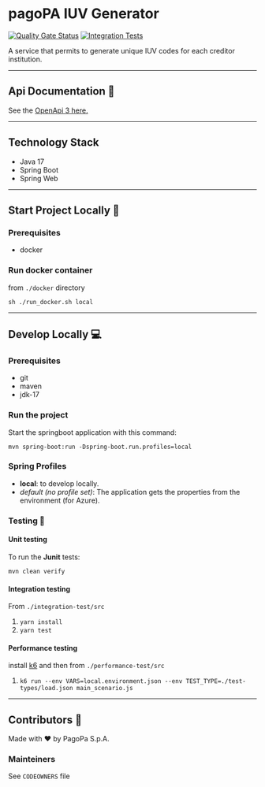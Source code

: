 # pagoPA IUV Generator

[![Quality Gate Status](https://sonarcloud.io/api/project_badges/measure?project=pagopa_pagopa-iuvgenerator&metric=alert_status)](https://sonarcloud.io/dashboard?id=pagopa_pagopa-iuvgenerator)
[![Integration Tests](https://github.com/pagopa/pagopa-iuvgenerator/actions/workflows/integration_test.yml/badge.svg?branch=main)](https://github.com/pagopa/pagopa-iuvgenerator/actions/workflows/integration_test.yml)

A service that permits to generate unique IUV codes for each creditor institution.


---

## Api Documentation 📖

See the [OpenApi 3 here.](https://editor.swagger.io/?url=https://raw.githubusercontent.com/pagopa/pagopa-iuvgenerator/main/openapi/openapi.json)

---

## Technology Stack

- Java 17
- Spring Boot
- Spring Web

---

## Start Project Locally 🚀

### Prerequisites

- docker

### Run docker container

from `./docker` directory

`sh ./run_docker.sh local`

---

## Develop Locally 💻

### Prerequisites

- git
- maven
- jdk-17

### Run the project

Start the springboot application with this command:

`mvn spring-boot:run -Dspring-boot.run.profiles=local`

### Spring Profiles

- **local**: to develop locally.
- _default (no profile set)_: The application gets the properties from the environment (for Azure).

### Testing 🧪

#### Unit testing

To run the **Junit** tests:

`mvn clean verify`

#### Integration testing

From `./integration-test/src`

1. `yarn install`
2. `yarn test`

#### Performance testing

install [k6](https://k6.io/) and then from `./performance-test/src`

1. `k6 run --env VARS=local.environment.json --env TEST_TYPE=./test-types/load.json main_scenario.js`

---

## Contributors 👥

Made with ❤️ by PagoPa S.p.A.

### Mainteiners

See `CODEOWNERS` file
